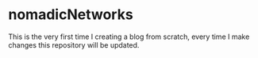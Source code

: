 # nomadicNetworks
This is the very first time I creating a blog from scratch, every time I make changes this repository will be updated.
